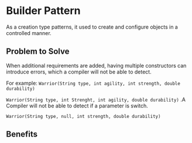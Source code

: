 # Builder Pattern
As a creation type patterns, it used to create and configure objects in a controlled manner. 



## Problem to Solve
When additional requirements are added, having multiple constructors can introduce errors, which a compiler will not be able to detect. 

For example:
``Warrior(String type, int agility, int strength, double durability)``

``Warrior(String type, int Strenght, int agility, double durability)``
.A Compiler will not be able to detect if a parameter is switch. 

``Warrior(String type, null, int strength, double durability)``


## Benefits
